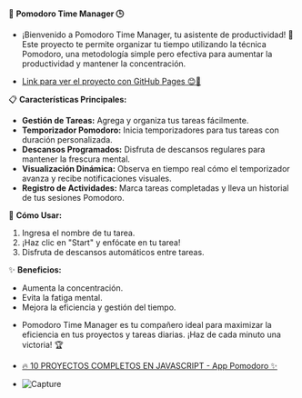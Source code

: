 🍅 **Pomodoro Time Manager 🕒**

* ¡Bienvenido a Pomodoro Time Manager, tu asistente de productividad! 🚀 Este proyecto te permite organizar tu tiempo utilizando la técnica Pomodoro, una metodología simple pero efectiva para aumentar la productividad y mantener la concentración.

* <a href="" target="_blank">Link para ver el proyecto con GitHub Pages 😊🔗</a>

📋 **Características Principales:**
- **Gestión de Tareas:** Agrega y organiza tus tareas fácilmente.
- **Temporizador Pomodoro:** Inicia temporizadores para tus tareas con duración personalizada.
- **Descansos Programados:** Disfruta de descansos regulares para mantener la frescura mental.
- **Visualización Dinámica:** Observa en tiempo real cómo el temporizador avanza y recibe notificaciones visuales.
- **Registro de Actividades:** Marca tareas completadas y lleva un historial de tus sesiones Pomodoro.

🔧 **Cómo Usar:**
1. Ingresa el nombre de tu tarea.
2. ¡Haz clic en "Start" y enfócate en tu tarea!
3. Disfruta de descansos automáticos entre tareas.

✨ **Beneficios:**
- Aumenta la concentración.
- Evita la fatiga mental.
- Mejora la eficiencia y gestión del tiempo.

* Pomodoro Time Manager es tu compañero ideal para maximizar la eficiencia en tus proyectos y tareas diarias. ¡Haz de cada minuto una victoria! 🏆

* <a href = "https://www.youtube.com/watch?v=YfaiDc585Eo&t=131s">🔥 10 PROYECTOS COMPLETOS EN JAVASCRIPT - App Pomodoro ✨</a>

* ![Capture](https://github.com/Luiso-o/Pomodoro/assets/128043647/312b72f0-317a-4580-acce-0e1281a90a0e)
